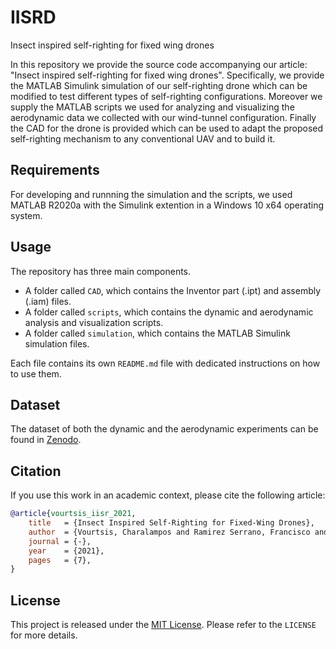 # IISRD
Insect inspired self-righting for fixed wing drones

In this repository we provide the source code accompanying our article: "Insect inspired self-righting for fixed wing drones".
Specifically, we provide the MATLAB Simulink simulation of our self-righting drone which can be modified to test different types of self-righting configurations. 
Moreover we supply the MATLAB scripts we used for analyzing and visualizing the aerodynamic data we collected with our wind-tunnel configuration. 
Finally the CAD for the drone is provided which can be used to adapt the proposed self-righting mechanism to any conventional UAV and to build it.
## Requirements
For developing and runnning the simulation and the scripts, we used MATLAB R2020a with the Simulink extention in a Windows 10 x64 operating system.

## Usage
The repository has three main components. 
- A folder called `CAD`, which contains the Inventor part (.ipt) and assembly (.iam) files.
- A folder called `scripts`, which contains the dynamic and aerodynamic analysis and visualization scripts.
- A folder called `simulation`, which contains the MATLAB Simulink simulation files.


Each file contains its own `README.md` file with dedicated instructions on how to use them.

## Dataset
The dataset of both the dynamic and the aerodynamic experiments can be found in [Zenodo](10.5281/zenodo.4568184).

## Citation 
If you use this work in an academic context, please cite the following article:
```bibtex
@article{vourtsis_iisr_2021,
    title   = {Insect Inspired Self-Righting for Fixed-Wing Drones},
    author  = {Vourtsis, Charalampos and Ramirez Serrano, Francisco and Casas Rochel, Victor and Stewart, William and Floreano, Dario},
    journal = {-},
    year    = {2021},
    pages   = {7},
}
```
## License
This project is released under the [MIT License](https://opensource.org/licenses/MIT). Please refer to the `LICENSE` for more details.

